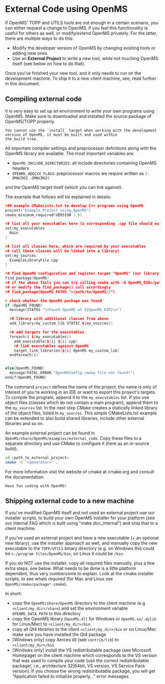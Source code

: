 External Code using OpenMS
==========================

If OpenMS' TOPP and UTILS tools are not enough in a certain scenario, you can either request a change to OpenMS, if you
feel this functionality is useful for others as well, or modify/extend OpenMS privately. For the latter, there are multiple
ways to do this:

- Modify the developer version of OpenMS by changing existing tools or adding new ones.
- Use an **External Project** to write a new tool, while not touching OpenMS itself (see below on how to do that).

Once you've finished your new tool, and it only needs to run on the development machine. To ship it to a new client machine,
see, read further in this document.

## Compiling external code

It is very easy to set up an environment to write your own programs using OpenMS. Make sure to downloaded and installed
the source package of OpenMS/TOPP properly.

```{note}
You cannot use the `install` target when working with the development version of OpenMS, it must be built and used within
the build tree.
```

All important compiler settings and preprocessor definitions along with the OpenMS library are available. The most
important variables are:

- `OpenMS_INCLUDE_DIRECTORIES`:  all include directories containing OpenMS headers
- `OPENMS_ADDCXX_FLAGS`: preprocessor macros we require written as `(-DMACRO1 -DMACRO2)`

and the OpenMS target itself (which you can link against).

The example that follows will be explained in details:

```cpp
### example CMakeLists.txt to develop C++ programs using OpenMS
project("Example_Project_using_OpenMS")
cmake_minimum_required(VERSION 3.0)

## list all your executables here (a corresponding .cpp file should exist, e.g. Main.cpp)
set(my_executables
  Main
)

## list all classes here, which are required by your executables
## (all these classes will be linked into a library)
set(my_sources
  ExampleLibraryFile.cpp
)

## find OpenMS configuration and register target "OpenMS" (our library)
find_package(OpenMS)
## if the above fails you can try calling cmake with -D OpenMS_DIR=/path/to/OpenMS/
## or modify the find_package() call accordingly
## find_package(OpenMS PATHS "</path/to/OpenMS//")

# check whether the OpenMS package was found
if (OpenMS_FOUND)
  message(STATUS "\nFound OpenMS at ${OpenMS_DIR}\n")

  ## library with additional classes from above
  add_library(my_custom_lib STATIC ${my_sources})

  ## add targets for the executables
  foreach(i ${my_executables})
    add_executable(${i} ${i}.cpp)
    ## link executables against OpenMS
    target_link_libraries(${i} OpenMS my_custom_lib)
  endforeach(i)


else(OpenMS_FOUND)
  message(FATAL_ERROR "OpenMSConfig.cmake file not found!")
endif(OpenMS_FOUND)
```

The command `project` defines the name of the project, the name is only of interest of you're working in an IDE or want
to export this project's targets. To compile the program, append it to the `my_executables` list. If you use object files
(classes which do not contain a main program), append them to the `my_sources` list. In the next step CMake creates a
statically linked library of the object files, listed in `my_sources`. This simple CMakeLists.txt example can be
extended to also build shared libraries, include other external libraries and so on.

An example external project can be found in `OpenMS/share/OpenMS/examples/external_code`. Copy these files to a separate
directory and use CMake to configure it (here as an in-source build).

```bash
cd <path_to_external_project>
cmake -G "<generator>" .
```

For more information visit the website of cmake at cmake.org and consult the documentation.

```{important}
Have fun coding with OpenMS!
```

## Shipping external code to a new machine

If you've modified OpenMS itself and not used an external project use our installer scripts, to build your own OpenMS
installer for your platform (see our internal FAQ which is built using "make doc_internal") and ship that to a client
machine.

If you've used an external project and have a new executable (+ an optional new library), use the installer approach as
well, and manually copy the new executable to the `TOPP/UTILS` binary directory (e.g. on Windows this could be
`c:/program files/OpenMS/bin`, on Linux it could be `/bin`.

If you do NOT use the installer, copy all required files manually, plus a few extra steps, see below. What needs to be
done is a little platform dependent, thus very cumbersome to explain. Look at the cmake installer scripts, to see whats
required (for Mac and Linux see `OpenMS/cmake/package*.cmake`).

In short:

- copy the `OpenMS/share/OpenMS` directory to the client machine (e.g `<client/my_dir>/share`) and set the environment
  variable `OPENMS_DATA_PATH` to this directory
- copy the OpenMS library (`OpenMS.dll` for Windows or `OpenMS.so/.dylib` for Linux/Mac) to `<client/my_dir>/bin`.
- copy all Qt4 libraries to the client `<client/my_dir>/bin` or on Linux/Mac make sure you have installed the Qt4 package
- [Windows only] copy Xerces dll (see `contrib/lib`) to `<client/my_dir>/bin`
- [Windows only] install the VS redistributable package (see Microsoft Homepage) on the client machine which corresponds
  to the VS version that was used to compile your code (use the correct redistributable package!, i.e., architecture
  32|64bit, VS version, VS Service Pack version). If you choose the wrong redistributable package, you will get
  "Application failed to initialize properly..." error messages.
